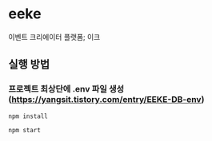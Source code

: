 # eeke
이벤트 크리에이터 플랫폼; 이크

## 실행 방법

### 프로젝트 최상단에 .env 파일 생성 (https://yangsit.tistory.com/entry/EEKE-DB-env)
```
npm install
```
```
npm start
```
